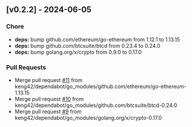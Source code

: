 ## [v0.2.2] - 2024-06-05

### Chore

- **deps:** bump github.com/ethereum/go-ethereum from 1.12.1 to 1.13.15
- **deps:** bump github.com/btcsuite/btcd from 0.23.4 to 0.24.0
- **deps:** bump golang.org/x/crypto from 0.9.0 to 0.17.0


### Pull Requests

- Merge pull request [#11](https://github.com/keng42/xwallet/issues/11) from keng42/dependabot/go_modules/github.com/ethereum/go-ethereum-1.13.15
- Merge pull request [#10](https://github.com/keng42/xwallet/issues/10) from keng42/dependabot/go_modules/github.com/btcsuite/btcd-0.24.0
- Merge pull request [#9](https://github.com/keng42/xwallet/issues/9) from keng42/dependabot/go_modules/golang.org/x/crypto-0.17.0


